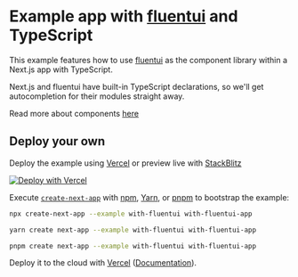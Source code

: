 # Example app with [fluentui](https://github.com/microsoft/fluentui) and TypeScript

This example features how to use [fluentui](https://github.com/microsoft/fluentui) as the component library within a Next.js app with TypeScript.

Next.js and fluentui have built-in TypeScript declarations, so we'll get autocompletion for their modules straight away.

Read more about components [here](https://react.fluentui.dev/)

## Deploy your own

Deploy the example using [Vercel](https://vercel.com?utm_source=github&utm_medium=readme&utm_campaign=next-example) or preview live with [StackBlitz](https://stackblitz.com/github/vercel/next.js/tree/canary/examples/with-chakra-ui)

[![Deploy with Vercel](https://vercel.com/button)](https://vercel.com/new/git/external?repository-url=https://github.com/vercel/next.js/tree/canary/examples/with-chakra-ui&project-name=with-chakra-ui&repository-name=with-chakra-ui)


Execute [`create-next-app`](https://github.com/vercel/next.js/tree/canary/packages/create-next-app) with [npm](https://docs.npmjs.com/cli/init), [Yarn](https://yarnpkg.com/lang/en/docs/cli/create/), or [pnpm](https://pnpm.io) to bootstrap the example:

```bash
npx create-next-app --example with-fluentui with-fluentui-app
```

```bash
yarn create next-app --example with-fluentui with-fluentui-app
```

```bash
pnpm create next-app --example with-fluentui with-fluentui-app
```

Deploy it to the cloud with [Vercel](https://vercel.com/new?utm_source=github&utm_medium=readme&utm_campaign=next-example) ([Documentation](https://nextjs.org/docs/deployment)).